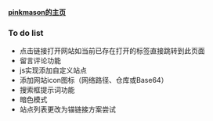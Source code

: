 **[pinkmason的主页](https://pinkmason.github.io/)**

### To do list
- 点击链接打开网站如当前已存在打开的标签直接跳转到此页面
- 留言评论功能
- js实现添加自定义站点
- 添加网站icon图标（网络路径、仓库或Base64）
- 搜索框提示词功能
- 暗色模式
- 站点列表更改为锚链接方案尝试

